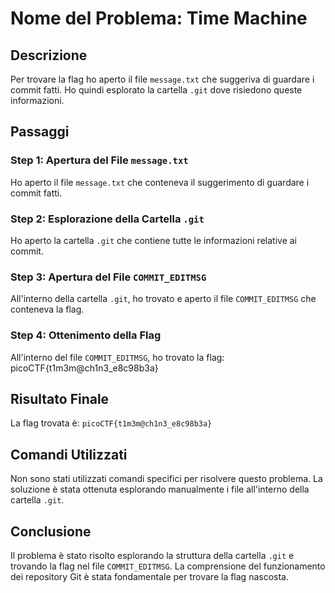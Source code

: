 # Nome del Problema: Time Machine

## Descrizione

Per trovare la flag ho aperto il file `message.txt` che suggeriva di guardare i commit fatti. Ho quindi esplorato la cartella `.git` dove risiedono queste informazioni.

## Passaggi

### Step 1: Apertura del File `message.txt`

Ho aperto il file `message.txt` che conteneva il suggerimento di guardare i commit fatti.

### Step 2: Esplorazione della Cartella `.git`

Ho aperto la cartella `.git` che contiene tutte le informazioni relative ai commit.

### Step 3: Apertura del File `COMMIT_EDITMSG`

All'interno della cartella `.git`, ho trovato e aperto il file `COMMIT_EDITMSG` che conteneva la flag.

### Step 4: Ottenimento della Flag

All'interno del file `COMMIT_EDITMSG`, ho trovato la flag: picoCTF{t1m3m@ch1n3_e8c98b3a}

## Risultato Finale

La flag trovata è: `picoCTF{t1m3m@ch1n3_e8c98b3a}`

## Comandi Utilizzati

Non sono stati utilizzati comandi specifici per risolvere questo problema. La soluzione è stata ottenuta esplorando manualmente i file all'interno della cartella `.git`.

## Conclusione

Il problema è stato risolto esplorando la struttura della cartella `.git` e trovando la flag nel file `COMMIT_EDITMSG`. La comprensione del funzionamento dei repository Git è stata fondamentale per trovare la flag nascosta.
